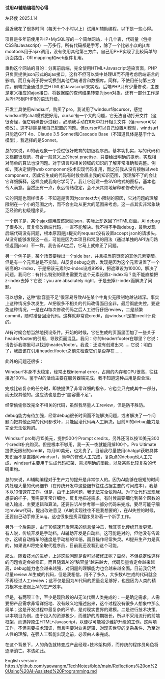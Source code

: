 **试用AI辅助编程的心得**

左轻侯
2025.1.14

最近我花了很多时间（每天十个小时以上）试用AI辅助编程，以下是一些心得。

项目是多年前使用PHP+MySQL写的一个简单网站，十几个表，代码量（包括CSS和Javascript）一万多行。所有代码都是手写，除了一个比较小众的js库mootools用于ajax调用，没有使用其他第三方库。自己用PHP实现了比较简单的页面路由，OR mapping和web组件复用。

重构这个网站的目的：分离前后端，完全使用HTML+Javascript渲染页面，PHP只负责提供json形式的ajax接口。这样不但可以集中处理UI而不用考虑后端语言的影响，而且有利于将来切换到其他后端语言和数据库。同样，不使用任何第三方库。前端完全通过原生HTML和Javascript来实现，后端PHP只有少量修改，主要是定义相应的ajax接口，将数据库的查询结果转变为json对象，还有一部分工作是从PHP5到PHP8的语法升级。

开发工具使用windsurf，购买了pro。我试用了windsurf和cursor，感觉windsurf的chat模式更好用。cursor有一个大的问题，它无法自动打开文件（这很奇怪，但它明确告诉过我），必须我手动在IDE中打开相关文件（但cursor可以修改）。这不排除是我自己配置的问题。但cursor可以自己设置AI模型，windsurf只能选GPT 4o、Claude 3.5 Sonnet和Cascade Base（不知道具体是基于什么模型），我选择的是Sonnet。

总的来说，AI的表现象一个受过很好教育的初级程序员。基本功扎实，写的代码和文档都很规范，符合一般意义上的best practise，只要给出明确的提示，实现相对简单的算法也没问题。对于语言和相关领域的知识的了解非常准确和完整。例如，我决定使用web component技术实现代码复用，而之前我从没有接触过web component，因此它生成的代码有时候会超出我的知识范围，我理解不了的会让它详细解释，这样变成我向它学习了。我让它创建一些SVG格式的图标，基本也令人满意。当然还有一点，永远情绪稳定，会不厌其烦地解释和修改代码。

它的问题也同样很多：不知道是否因为context大小限制的原因，它对问题的理解限制在一个小的范围之内，而不会主动从更大的范围来考虑。这一点其实非常象缺乏经验的初级程序员。

一个例子是，某个ajax调用应该返回json，实际上却返回了HTML页面。AI debug了很多次，反复修改后端代码，一直不能解决。我不得不手动debug，最后发现后端代码没有问题，根本原因是js提交的request没有设置accept json的请求头。AI没有能够发现这一点，可能是因为本项目和常见的用法（通过单独的API访问路径返回json）不一样。我告诉AI之后，它马上就修正了问题。

另一个例子是，某个场景要弹出一个side bar，并且把当前页面的其他元素变暗。但是有一个元素总是不变暗。AI反复debug之后，发现是因为这个元素设置了一个较高的z-index，于是把该元素的z-index设成9999，把遮罩设为10000，解决了问题。我问它：有什么特别的理由需要为这个元素设置z-index吗？能不能直接把z-index去掉？它说：you are absolutely right，于是去掉z-index而解决了问题。

可以想象，这种“脑容量不足”很容易导致AI在某个牛角尖无限制地越钻越深。事实上这种情况多次发生，AI把很多不相关的代码改得面目全非，最后彻底失控。要避免这种情况，一是在AI每次修改代码之后人工进行仔细review，二是频繁commit，随时准备回滚代码。这样就非常费credit，而windsurf是按credit计费的。

AI有时候会想当然地预设条件。开始的时候，它在生成的页面里面加了一些关于header/footer的引用，导致页面混乱。我问：你的header/footer在哪里？它说：请告诉我哪里可以找到header/footer。我说：还没有创建出来……它说：明白了，我应该在引用header/footer之前先检查它们是否存在……

此外的问题还很多：

Windsurf本身不太稳定，经常出现internal error，占用的内存和CPU很高，往往接近100%。鉴于AI的活动主要在服务器端完成，我不知道这种占用是否合理。

完成比较复杂的任务时，即使提供了非常详细的指令，它也会只完成其中一部分，而无视其他的。这应该也是由于“脑容量不足”。

经常偷偷修改完全不相关的代码，虽然我尽量人工review，但是防不胜防。

debug能力有待加强，经常debug很长时间而不能解决问题，或者解决了一个问题而把其他正常的代码都改坏，只能回滚代码再人工解决。目前AI的debug能力是完全无法依赖的。

Windsurf pro每月15美元，提供500个Prompt credits，另外还可以按10美元300个credit补充购买。但是根本不够用，我一天一夜就能用掉100个。Pro Ultimate提供无限制的credit，每月60美元，也太贵了。目前我尽量使用chatgpt获取具体知识而不是直接问windsurf，简单的修改人工完成，复杂点的debug也人工完成，windsurf主要用于生成代码框架、需求明确的函数，以及某些比较复杂的代码重构。

总的来说，AI辅助编程对于生产力的提升是非常惊人的。因为AI能够在极短的时间内处理大量的代码细节（在传统开发中这些细节往往占据主要的时间成本），我基本以10倍速在工作。但是，由于上述问题，我无法完全依赖AI。为了让代码呈现我想要的样子，我需要非常详细地、反复地描述需求，有时候需要细化到某个函数的输入输出、主要逻辑和算法，还要告诉AI参考哪一部分代码来完成，要尽可能仔细地review代码，提出改进意见（AI的实现往往不是我想要的），在AI失控的时候，还要自己动手修正bug。这也很象是资深程序员带着一个新手工作。

另外一个后果是，由于10倍速开发带来的信息量冲击，我其实比传统开发更累。有人说，传统开发是手动档，AI辅助开发是自动档。这可能是对的，但他没有告诉你，这辆自动档车的速度是手动档的10倍，而且操作经常失灵。AI提升生产力是真的，如果说AI将完全取代程序员，目前我还没看到这个可能。

那么，随着技术的进步，上述这些问题是否可以被修正呢？显然，不但稳定性这样的问题肯定会被修正，而且随着AI的“脑容量”越来越大，代码质量肯定会越来越高，debug能力也会越来越强，对问题的理解能力也会越来越全面。目前我仍然尽量review AI生成的代码，但是我相信，用不了多久，大多数AI生成的代码就会不再经过人工review；这不仅是因为AI代码的质量会足够好，也是因为人类的精力根本无法跟上AI的生产效率。

但是，有两项工作，至少是现阶段的AI无法代替人类完成的：一是确定需求。人需要把产品需求非常详细地、没有歧义地描述出来，这个过程没有很多人想象中那么简单；这是开发过程中最复杂的环节，是对现实世界的建模。二是进行技术决策。以本项目为例，由于投入的资源极少，而维护的周期极长，所以不采用流行的前端框架，而选择原生HTML+Javascript，以便尽可能减少维护升级的工作。这两项工作，不但需要技术知识，而且需要对业务逻辑、对现实世界的复杂条件、乃至对人性的理解，在强人工智能出现之前，必须由人来完成。

在这个背景下，人的角色就转变成产品经理+技术架构师，而传统的程序员角色将逐渐消亡。本该如此。

English version: https://github.com/yaowangm/TechNotes/blob/main/Reflections%20on%20Using%20AI-Assisted%20Programming.md
